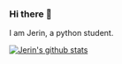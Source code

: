 ### Hi there 👋

I am Jerin, a python student.

[![Jerin's github stats](https://github-readme-stats.vercel.app/api?username=jerinjohny-ktnm)](https://github.com/jerinjohny-ktnm/github-readme-stats)
